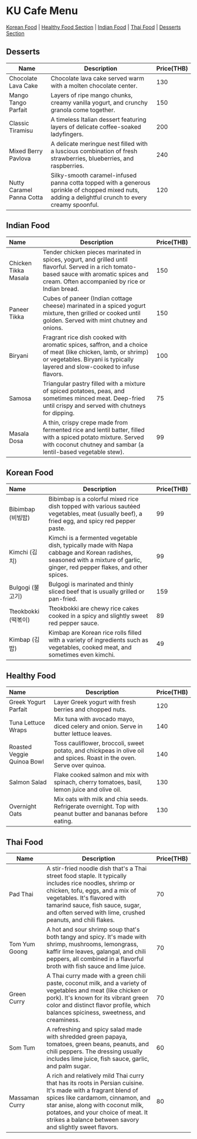 # KU Cafe Menu

[Korean Food](#korean-food) | [Healthy Food Section](#healthy-food) | [Indian Food](#indian-food) | [Thai Food](#thai-food) | [Desserts Section](#desserts)

## Desserts

| Name                | Description                                                                            | Price(THB) |
|---------------------|----------------------------------------------------------------------------------------|------------|
| Chocolate Lava Cake | Chocolate lava cake served warm with a molten chocolate center.                        | 130        
| Mango Tango Parfait | Layers of ripe mango chunks, creamy vanilla yogurt, and crunchy granola come together. | 150        |
| Classic Tiramisu    | A timeless Italian dessert featuring layers of delicate coffee-soaked ladyfingers.     | 200        |
| Mixed Berry Pavlova | A delicate meringue nest filled with a luscious combination of fresh strawberries, blueberries, and raspberries. | 240        |
| Nutty Caramel Panna Cotta | Silky-smooth caramel-infused panna cotta topped with a generous sprinkle of chopped mixed nuts, adding a delightful crunch to every creamy spoonful.   | 120        |

## Indian Food 
| Name                    | Description                       | Price(THB)    |
|:------------------------|-----------------------------------|---------------|
| Chicken Tikka Masala    | Tender chicken pieces marinated in spices, yogurt, and grilled until flavorful. Served in a rich tomato-based sauce with aromatic spices and cream. Often accompanied by rice or Indian bread.                                  | 150           |
| Paneer Tikka            | Cubes of paneer (Indian cottage cheese) marinated in a spiced yogurt mixture, then grilled or cooked until golden. Served with mint chutney and onions.                                  | 150           |
| Biryani                 | Fragrant rice dish cooked with aromatic spices, saffron, and a choice of meat (like chicken, lamb, or shrimp) or vegetables. Biryani is typically layered and slow-cooked to infuse flavors.                                  | 100           |
| Samosa                  | Triangular pastry filled with a mixture of spiced potatoes, peas, and sometimes minced meat. Deep-fried until crispy and served with chutneys for dipping.                                  | 75            |
| Masala Dosa             | A thin, crispy crepe made from fermented rice and lentil batter, filled with a spiced potato mixture. Served with coconut chutney and sambar (a lentil-based vegetable stew).                                  | 99            |

## Korean Food
| Name             | Description                                                                                                                                                                 | Price(THB) |
|:-----------------|-----------------------------------------------------------------------------------------------------------------------------------------------------------------------------|------------|
| Bibimbap (비빔밥)   | Bibimbap is a colorful mixed rice dish topped with various sautéed vegetables, meat (usually beef), a fried egg, and spicy red pepper paste.                                | 99         |
| Kimchi (김치)      | Kimchi is a fermented vegetable dish, typically made with Napa cabbage and Korean radishes, seasoned with a mixture of garlic, ginger, red pepper flakes, and other spices. | 99         |
| Bulgogi (불고기)    | Bulgogi is marinated and thinly sliced beef that is usually grilled or pan-fried.                                                                                           | 159        |
| Tteokbokki (떡볶이) | Tteokbokki are chewy rice cakes cooked in a spicy and slightly sweet red pepper sauce.                                                                                      | 89         | 
| Kimbap (김밥)      | Kimbap are Korean rice rolls filled with a variety of ingredients such as vegetables, cooked meat, and sometimes even kimchi.                                               | 49         |

## Healthy Food
|            Name             | Description                                                                                                            | Price(THB)  |
|:---------------------------|-----------------------------------------------------------------------------------------------------------------------|-----------|
|    Greek Yogurt Parfait     | Layer Greek yogurt with fresh berries and chopped nuts.                                                                |     120     
|     Tuna Lettuce Wraps      | Mix tuna with avocado mayo, diced celery and onion. Serve in butter lettuce leaves.                                    |     140     
| Roasted Veggie Quinoa Bowl  | Toss cauliflower, broccoli, sweet potato, and chickpeas in olive oil and spices. Roast in the oven. Serve over quinoa. |     140     
|        Salmon Salad         | Flake cooked salmon and mix with spinach, cherry tomatoes, basil, lemon juice and olive oil.                           |     130     
|       Overnight Oats        | Mix oats with milk and chia seeds. Refrigerate overnight. Top with peanut butter and bananas before eating.            |     130     

## Thai Food
| Name           | Description                                                                                                                                                                                                                                                                                 | Price(THB) |
|----------------|---------------------------------------------------------------------------------------------------------------------------------------------------------------------------------------------------------------------------------------------------------------------------------------------|------------|
| Pad Thai       | A stir-fried noodle dish that's a Thai street food staple. It typically includes rice noodles, shrimp or chicken, tofu, eggs, and a mix of vegetables. It's flavored with tamarind sauce, fish sauce, sugar, and often served with lime, crushed peanuts, and chili flakes.                 | 70         |
| Tom Yum Goong  | A hot and sour shrimp soup that's both tangy and spicy. It's made with shrimp, mushrooms, lemongrass, kaffir lime leaves, galangal, and chili peppers, all combined in a flavorful broth with fish sauce and lime juice.                                                                    | 70         |
| Green Curry    | A Thai curry made with a green chili paste, coconut milk, and a variety of vegetables and meat (like chicken or pork). It's known for its vibrant green color and distinct flavor profile, which balances spiciness, sweetness, and creaminess.                                             | 70         |
| Som Tum        | A refreshing and spicy salad made with shredded green papaya, tomatoes, green beans, peanuts, and chili peppers. The dressing usually includes lime juice, fish sauce, garlic, and palm sugar.                                                                                              | 60         |
| Massaman Curry | A rich and relatively mild Thai curry that has its roots in Persian cuisine. It's made with a fragrant blend of spices like cardamom, cinnamon, and star anise, along with coconut milk, potatoes, and your choice of meat. It strikes a balance between savory and slightly sweet flavors. | 80         |

